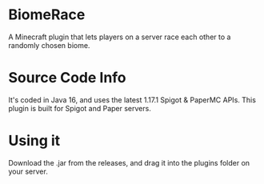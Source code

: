 # BiomeRace

A Minecraft plugin that lets players on a server race each other to a randomly chosen biome.

# Source Code Info

It's coded in Java 16, and uses the latest 1.17.1 Spigot & PaperMC APIs. 
This plugin is built for Spigot and Paper servers. 

# Using it

Download the .jar from the releases, and drag it into the plugins folder on your server. 


